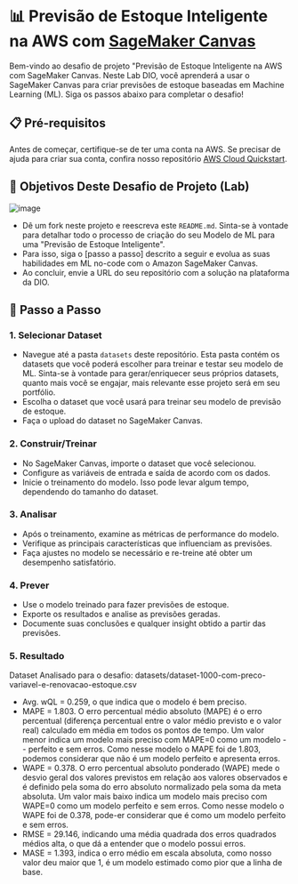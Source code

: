 # 📊 Previsão de Estoque Inteligente na AWS com [SageMaker Canvas](https://aws.amazon.com/pt/sagemaker/canvas/)

Bem-vindo ao desafio de projeto "Previsão de Estoque Inteligente na AWS com SageMaker Canvas. Neste Lab DIO, você aprenderá a usar o SageMaker Canvas para criar previsões de estoque baseadas em Machine Learning (ML). Siga os passos abaixo para completar o desafio!

## 📋 Pré-requisitos

Antes de começar, certifique-se de ter uma conta na AWS. Se precisar de ajuda para criar sua conta, confira nosso repositório [AWS Cloud Quickstart](https://github.com/digitalinnovationone/aws-cloud-quickstart).


## 🎯 Objetivos Deste Desafio de Projeto (Lab)

![image](https://github.com/digitalinnovationone/lab-aws-sagemaker-canvas-estoque/assets/730492/72f5c21f-5562-491e-aa42-2885a3184650)

- Dê um fork neste projeto e reescreva este `README.md`. Sinta-se à vontade para detalhar todo o processo de criação do seu Modelo de ML para uma "Previsão de Estoque Inteligente".
- Para isso, siga o [passo a passo] descrito a seguir e evolua as suas habilidades em ML no-code com o Amazon SageMaker Canvas.
- Ao concluir, envie a URL do seu repositório com a solução na plataforma da DIO.


## 🚀 Passo a Passo

### 1. Selecionar Dataset

-   Navegue até a pasta `datasets` deste repositório. Esta pasta contém os datasets que você poderá escolher para treinar e testar seu modelo de ML. Sinta-se à vontade para gerar/enriquecer seus próprios datasets, quanto mais você se engajar, mais relevante esse projeto será em seu portfólio.
-   Escolha o dataset que você usará para treinar seu modelo de previsão de estoque.
-   Faça o upload do dataset no SageMaker Canvas.

### 2. Construir/Treinar

-   No SageMaker Canvas, importe o dataset que você selecionou.
-   Configure as variáveis de entrada e saída de acordo com os dados.
-   Inicie o treinamento do modelo. Isso pode levar algum tempo, dependendo do tamanho do dataset.

### 3. Analisar

-   Após o treinamento, examine as métricas de performance do modelo.
-   Verifique as principais características que influenciam as previsões.
-   Faça ajustes no modelo se necessário e re-treine até obter um desempenho satisfatório.

### 4. Prever

-   Use o modelo treinado para fazer previsões de estoque.
-   Exporte os resultados e analise as previsões geradas.
-   Documente suas conclusões e qualquer insight obtido a partir das previsões.

### 5. Resultado
Dataset Analisado para o desafio: datasets/dataset-1000-com-preco-variavel-e-renovacao-estoque.csv
-   Avg. wQL = 0.259, o que indica que o modelo é bem preciso.
-   MAPE = 1.803. O erro percentual médio absoluto (MAPE) é o erro percentual (diferença percentual entre o valor médio previsto e o valor real) calculado em média em todos os pontos de tempo. Um valor menor indica um modelo mais preciso com MAPE=0 como um modelo -   -   perfeito e sem erros. Como nesse modelo o MAPE foi de 1.803, podemos considerar que não é um modelo perfeito e apresenta erros.
-   WAPE = 0.378. O erro percentual absoluto ponderado (WAPE) mede o desvio geral dos valores previstos em relação aos valores observados e é definido pela soma do erro absoluto normalizado pela soma da meta absoluta. Um valor mais baixo indica um modelo mais preciso com WAPE=0 como um modelo perfeito e sem erros. Como nesse modelo o WAPE foi de 0.378, pode-er considerar que é como um modelo perfeito e sem erros.
-   RMSE = 29.146, indicando uma média quadrada dos erros quadrados médios alta, o que dá a entender que o modelo possui erros.
-   MASE = 1.393, indica o erro médio em escala absoluta, como nosso valor deu maior que 1, é um modelo estimado como pior que a linha de base.

  
